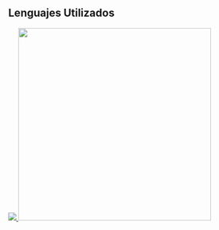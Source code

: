 ## Lenguajes Utilizados
<p align="left">
  <a href="https://wakatime.com/@_Tato">
    <img src="https://github-readme-stats.vercel.app/api/wakatime?username=_Tato&theme=vue"/>
  </a>
  <a href="https://github.com/anuraghazra/convoychat">
    <img width = "387" src="https://github-readme-stats.vercel.app/api/top-langs/?username=TatoBig&hide=css,html&langs_count=10&theme=vue" /> 
  </a>
